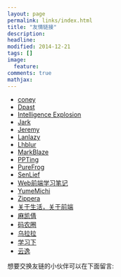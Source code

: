 ```yaml
---
layout: page
permalink: links/index.html
title: "友情链接"
description: 
headline: 
modified: 2014-12-21
tags: []
image: 
  feature: 
comments: true
mathjax: 
---
```


- [coney](http://gengbiao.me)
- [Dpast](http://dpast.org)
- [Intelligence Explosion](http://sing1ee.github.io)
- [Jark](http://wuchong.me)
- [Jeremy](http://www.j-cn.me)
- [Lanlazy](http://lanlazy.com)
- [Lhblur](http://lhblur.com)
- [MarkBlaze](http://lotors.me)
- [PPTing](http://tingya.github.io)
- [PureFrog](http://mycodebattle.com)
- [SenLief](http://senlief.com)
- [Web前端学习笔记](http://www.dielianhua.us)
- [YumeMichi](http://dsy.im)
- [Zippera](http://zipperary.com)
- [关于生活，关于前端](http://zhuxinyong.com)
- [麻凯倩](http://makaiqian.com)
- [码农圈](https://coderq.com)
- [乌拉拉](http://wulala.in/)
- [学习下](http://xuexixia.com)
- [云逸](http://pyy.club)

<div class="alert alert-info" role="alert">
    想要交换友链的小伙伴可以在下面留言:
</div>
